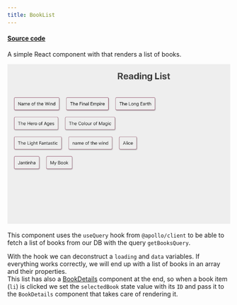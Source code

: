 ```yaml
---
title: BookList
---
```


#### [Source code](https://github.com/chmiiller/graphing/blob/main/client/src/components/BookList.js)
A simple React component with that renders a list of books.

![project overview](/img/booklist.png)   

This component uses the `useQuery` hook from `@apollo/client` to be able to fetch a list of books from our DB with the query `getBooksQuery`.

With the hook we can deconstruct a `loading` and `data` variables. If everything works correctly, we will end up with a list of books in an array and their properties.   
This list has also a [BookDetails](BookDetails) component at the end, so when a book item (`li`) is clicked we set the `selectedBook` state value with its `ID` and pass it to the `BookDetails` component that takes care of rendering it.

